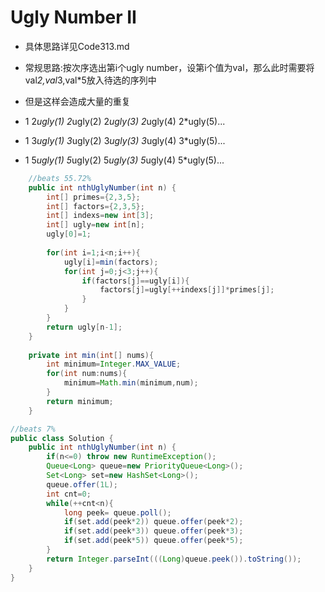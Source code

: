 # Ugly Number II
* 具体思路详见Code313.md

* 常规思路:按次序选出第i个ugly number，设第i个值为val，那么此时需要将val*2,val*3,val*5放入待选的序列中
* 但是这样会造成大量的重复
* 1 2*ugly(1) 2*ugly(2) 2*ugly(3) 2*ugly(4) 2*ugly(5)...
* 1 3*ugly(1) 3*ugly(2) 3*ugly(3) 3*ugly(4) 3*ugly(5)...
* 1 5*ugly(1) 5*ugly(2) 5*ugly(3) 5*ugly(4) 5*ugly(5)...


```Java
	//beats 55.72%
	public int nthUglyNumber(int n) {
        int[] primes={2,3,5};
        int[] factors={2,3,5};
        int[] indexs=new int[3];
        int[] ugly=new int[n];
        ugly[0]=1;
        
        for(int i=1;i<n;i++){
            ugly[i]=min(factors);
            for(int j=0;j<3;j++){
                if(factors[j]==ugly[i]){
                    factors[j]=ugly[++indexs[j]]*primes[j];
                }
            }
        }
        return ugly[n-1];
    }
    
    private int min(int[] nums){
        int minimum=Integer.MAX_VALUE;
        for(int num:nums){
            minimum=Math.min(minimum,num);
        }
        return minimum;
    }
```


```Java
//beats 7%
public class Solution {
    public int nthUglyNumber(int n) {
        if(n<=0) throw new RuntimeException();
        Queue<Long> queue=new PriorityQueue<Long>();
        Set<Long> set=new HashSet<Long>();
        queue.offer(1L);
        int cnt=0;
        while(++cnt<n){
            long peek= queue.poll();
            if(set.add(peek*2)) queue.offer(peek*2);
            if(set.add(peek*3)) queue.offer(peek*3);
            if(set.add(peek*5)) queue.offer(peek*5);
        }
        return Integer.parseInt(((Long)queue.peek()).toString());
    }
}
```